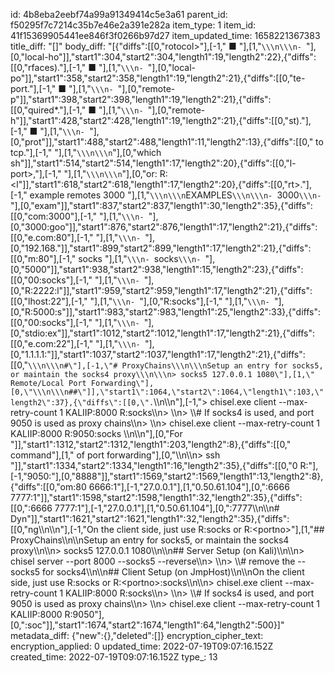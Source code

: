 id: 4b8eba2eebf74a99a91349414c5e3a61
parent_id: f50295f7c7214c35b7e46e2a391e282a
item_type: 1
item_id: 41f15369905441ee846f3f0266b97d27
item_updated_time: 1658221367383
title_diff: "[]"
body_diff: "[{\"diffs\":[[0,\"rotocol>\"],[-1,\" ■ \"],[1,\"`\\\n\\\n- `\"],[0,\"local-ho\"]],\"start1\":304,\"start2\":304,\"length1\":19,\"length2\":22},{\"diffs\":[[0,\"rfaces).\"],[-1,\" ■ \"],[1,\"`\\\n- `\"],[0,\"local-po\"]],\"start1\":358,\"start2\":358,\"length1\":19,\"length2\":21},{\"diffs\":[[0,\"te-port.\"],[-1,\" ■ \"],[1,\"`\\\n- `\"],[0,\"remote-p\"]],\"start1\":398,\"start2\":398,\"length1\":19,\"length2\":21},{\"diffs\":[[0,\"quired*.\"],[-1,\" ■ \"],[1,\"`\\\n- `\"],[0,\"remote-h\"]],\"start1\":428,\"start2\":428,\"length1\":19,\"length2\":21},{\"diffs\":[[0,\"st).\"],[-1,\" ■ \"],[1,\"`\\\n- `\"],[0,\"prot\"]],\"start1\":488,\"start2\":488,\"length1\":11,\"length2\":13},{\"diffs\":[[0,\" to tcp.\"],[-1,\" \"],[1,\"`\\\n\\\n`\"],[0,\"which sh\"]],\"start1\":514,\"start2\":514,\"length1\":17,\"length2\":20},{\"diffs\":[[0,\"l-port>,\"],[-1,\" \"],[1,\"`\\\n\\\n`\"],[0,\"or: R:<l\"]],\"start1\":618,\"start2\":618,\"length1\":17,\"length2\":20},{\"diffs\":[[0,\"rt>.\"],[-1,\" example remotes 3000 \"],[1,\"`\\\n\\\n`EXAMPLES`\\\n\\\n- `3000`\\\n- `\"],[0,\"exam\"]],\"start1\":837,\"start2\":837,\"length1\":30,\"length2\":35},{\"diffs\":[[0,\"com:3000\"],[-1,\" \"],[1,\"`\\\n- `\"],[0,\"3000:goo\"]],\"start1\":876,\"start2\":876,\"length1\":17,\"length2\":21},{\"diffs\":[[0,\"e.com:80\"],[-1,\" \"],[1,\"`\\\n- `\"],[0,\"192.168.\"]],\"start1\":899,\"start2\":899,\"length1\":17,\"length2\":21},{\"diffs\":[[0,\"m:80\"],[-1,\" socks \"],[1,\"`\\\n- `socks`\\\n- `\"],[0,\"5000\"]],\"start1\":938,\"start2\":938,\"length1\":15,\"length2\":23},{\"diffs\":[[0,\"00:socks\"],[-1,\" \"],[1,\"`\\\n- `\"],[0,\"R:2222:l\"]],\"start1\":959,\"start2\":959,\"length1\":17,\"length2\":21},{\"diffs\":[[0,\"lhost:22\"],[-1,\" \"],[1,\"`\\\n- `\"],[0,\"R:socks\"],[-1,\" \"],[1,\"`\\\n- `\"],[0,\"R:5000:s\"]],\"start1\":983,\"start2\":983,\"length1\":25,\"length2\":33},{\"diffs\":[[0,\"00:socks\"],[-1,\" \"],[1,\"`\\\n- `\"],[0,\"stdio:ex\"]],\"start1\":1012,\"start2\":1012,\"length1\":17,\"length2\":21},{\"diffs\":[[0,\"e.com:22\"],[-1,\" \"],[1,\"`\\\n- `\"],[0,\"1.1.1.1:\"]],\"start1\":1037,\"start2\":1037,\"length1\":17,\"length2\":21},{\"diffs\":[[0,\"`\\\n\\\n#\"],[-1,\"# ProxyChains\\\n\\\nSetup an entry for socks5, or maintain the socks4 proxy\\\n\\\n> socks5 127.0.0.1 1080\"],[1,\" Remote/Local Port Forwarding\"],[0,\"\\\n\\\n##\"]],\"start1\":1064,\"start2\":1064,\"length1\":103,\"length2\":37},{\"diffs\":[[0,\".`\\\n\\\n\"],[-1,\"> chisel.exe client --max-retry-count 1 KALIIP:8000 R:socks\\\n> \\\n> \\\\# If socks4 is used, and port 9050 is used as proxy chains\\\n> \\\n> chisel.exe client --max-retry-count 1 KALIIP:8000 R:9050:socks \\\n\\\n\"],[0,\"For \"]],\"start1\":1312,\"start2\":1312,\"length1\":203,\"length2\":8},{\"diffs\":[[0,\" command\"],[1,\" of port forwarding\"],[0,\"\\\n\\\n> ssh \"]],\"start1\":1334,\"start2\":1334,\"length1\":16,\"length2\":35},{\"diffs\":[[0,\"0 R:\"],[-1,\"9050:\"],[0,\"8888\"]],\"start1\":1569,\"start2\":1569,\"length1\":13,\"length2\":8},{\"diffs\":[[0,\"om:80 6666:1\"],[-1,\"27.0.0.1\"],[1,\"0.50.61.104\"],[0,\":6666 7777:1\"]],\"start1\":1598,\"start2\":1598,\"length1\":32,\"length2\":35},{\"diffs\":[[0,\":6666 7777:1\"],[-1,\"27.0.0.1\"],[1,\"0.50.61.104\"],[0,\":7777\\\n\\\n# Dyn\"]],\"start1\":1621,\"start2\":1621,\"length1\":32,\"length2\":35},{\"diffs\":[[0,\"ng\\\n\\\n\"],[-1,\"On the client side, just use R:socks or R:&lt;portno&gt;\"],[1,\"## ProxyChains\\\n\\\nSetup an entry for socks5, or maintain the socks4 proxy\\\n\\\n> socks5 127.0.0.1 1080\\\n\\\n## Server Setup (on Kali)\\\n\\\n> chisel server --port 8000 --socks5 --reverse\\\n> \\\n> \\\\# remove the --socks5 for socks4\\\n\\\n## Client Setup (on JmpHost)\\\n\\\nOn the client side, just use R:socks or R:&lt;portno&gt;:socks\\\n\\\n> chisel.exe client --max-retry-count 1 KALIIP:8000 R:socks\\\n> \\\n> \\\\# If socks4 is used, and port 9050 is used as proxy chains\\\n> \\\n> chisel.exe client --max-retry-count 1 KALIIP:8000 R:9050\"],[0,\":soc\"]],\"start1\":1674,\"start2\":1674,\"length1\":64,\"length2\":500}]"
metadata_diff: {"new":{},"deleted":[]}
encryption_cipher_text: 
encryption_applied: 0
updated_time: 2022-07-19T09:07:16.152Z
created_time: 2022-07-19T09:07:16.152Z
type_: 13